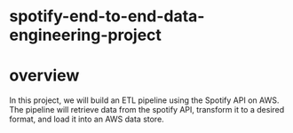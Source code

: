# spotify-end-to-end-data-engineering-project
# overview

In this project, we will build an ETL pipeline using the Spotify API on AWS. The pipeline will retrieve data from the spotify API, transform it to a desired format, and load it into an AWS data store.

